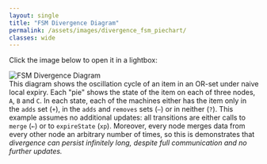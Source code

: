 ```yaml
---
layout: single
title: "FSM Divergence Diagram"
permalink: /assets/images/divergence_fsm_piechart/
classes: wide
---
```


Click the image below to open it in a lightbox:

<div class="gallery">
  <img src="{{ site.baseurl }}/assets/images/divergence_fsm_piechart.png"
       data-large="{{ site.baseurl }}/assets/images/divergence_fsm_piechart.png"
       alt="FSM Divergence Diagram"
       class="gallery-item" />
</div>

<div class="notice--info">
This diagram shows the oscillation cycle of an item in an OR-set under naive local expiry. Each "pie" shows the state of the item on each of three nodes, <code>A</code>, <code>B</code> and <code>C</code>.
In each state, each of the machines either has the item only in the <code>adds</code> set (<code>+</code>), in the <code>adds</code> and <code>removes</code> sets (<code>—</code>) or in neither (<code>?</code>).
This example assumes no additional updates: all transitions are either calls to <code>merge</code> (<code>←</code>) or to <code>expireState</code> (<code>xp</code>). Moreover, every node merges 
data from every other node an arbitrary number of times, so this is demonstrates that <em>divergence can persist infinitely long, despite full communication and 
no further updates.</em>
</div>
